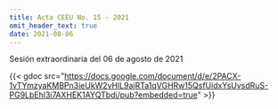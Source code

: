 ```yaml
---
title: Acta CEEU No. 15 - 2021
omit_header_text: true
date: 2021-08-06
---
```


Sesión extraordinaria del 06 de agosto de 2021

{{< gdoc src="https://docs.google.com/document/d/e/2PACX-1vTYmzyaKMBPn3ieUkW2vHlL9ajRTa1qVGHRw15QsfUidxYsUvsdRuS-PG9LbEhl3i7AXHEK1AYQTbdi/pub?embedded=true" >}}
